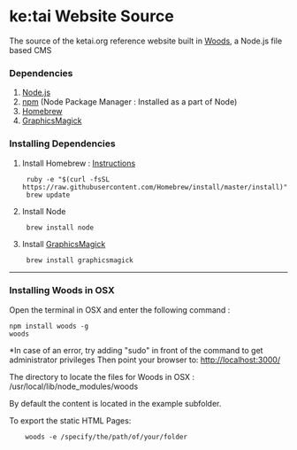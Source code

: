# ke:tai Website Source
The source of the ketai.org reference website built in [Woods]("https://github.com/studiomoniker/woods"), a Node.js file based CMS

### Dependencies
1. [Node.js](https://nodejs.org/)
2. [npm](https://www.npmjs.com/) (Node Package Manager : Installed as a part of Node)
3. [Homebrew](http://brew.sh/)
4. [GraphicsMagick](http://www.graphicsmagick.org/)


### Installing Dependencies
1. Install Homebrew : [Instructions](http://brew.sh/)

		ruby -e "$(curl -fsSL https://raw.githubusercontent.com/Homebrew/install/master/install)"
		brew update

2. Install Node 

        brew install node

3. Install [GraphicsMagick](http://www.graphicsmagick.org/README.html)

        brew install graphicsmagick

---

### Installing Woods in OSX
Open the terminal in OSX and enter the following command :

    npm install woods -g
    woods
*In case of an error, try adding "sudo" in front of the command to get administrator privileges
Then point your browser to: 
[http://localhost:3000/](http://localhost:3000/)


The directory to locate the files for Woods in OSX : /usr/local/lib/node_modules/woods

By default the content is located in the example subfolder.

To export the static HTML Pages: 

		woods -e /specify/the/path/of/your/folder
